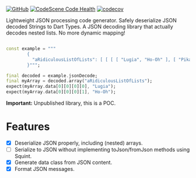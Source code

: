 [![GitHub](https://img.shields.io/github/license/buijs-dev/squint?color=black)](https://github.com/buijs-dev/squint/blob/main/LICENSE)
[![CodeScene Code Health](https://codescene.io/projects/32221/status-badges/code-health)](https://codescene.io/projects/32221)
[![codecov](https://codecov.io/gh/buijs-dev/squint/branch/main/graph/badge.svg?token=yxUBpDvGFg)](https://codecov.io/gh/buijs-dev/squint)

Lightweight JSON processing code generator. Safely deserialize JSON decoded Strings to Dart Types.
A JSON decoding library that actually decodes nested lists. No more dynamic mapping!

````dart

const example = """
        {
          "aRidiculousListOfLists": [ [ [ [ "Lugia", "Ho-Oh" ], [ "Pikachu!" ] ] ] ]
        }""";

final decoded = example.jsonDecode;
final myArray = decoded.array("aRidiculousListOfLists");
expect(myArray.data[0][0][0][0], "Lugia");
expect(myArray.data[0][0][0][1], "Ho-Oh");

````

<B>Important:</B> Unpublished library, this is a POC.

# Features
- [x] Deserialize JSON properly, including (nested) arrays.
- [ ] Serialize to JSON without implementing toJson/fromJson methods using Squint.
- [x] Generate data class from JSON content.
- [x] Format JSON messages.